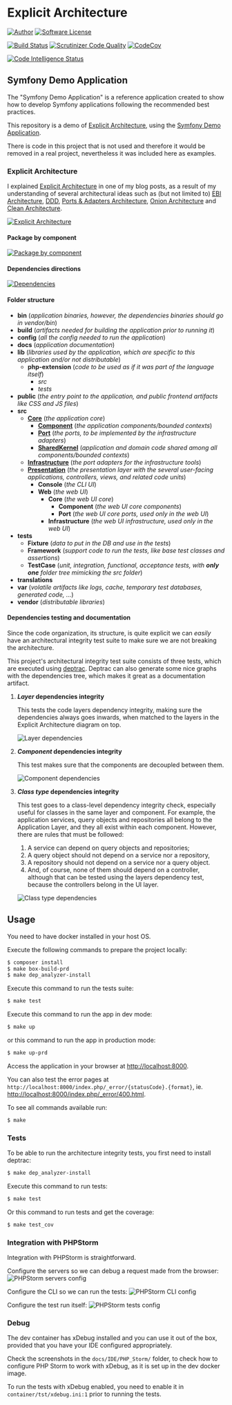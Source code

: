 # Explicit Architecture 

[![Author][Author]](https://www.herbertograca.com)
[![Software License][License]](LICENSE)

[![Build Status][Build]](https://scrutinizer-ci.com/g/hgraca/explicit-architecture-php/build-status/master)
[![Scrutinizer Code Quality][Score]](https://scrutinizer-ci.com/g/hgraca/explicit-architecture-php/?branch=master)
[![CodeCov][CodeCov]](https://codecov.io/gh/hgraca/explicit-architecture-php)

[![Code Intelligence Status][CodeInt]](https://scrutinizer-ci.com/code-intelligence)

## Symfony Demo Application

The "Symfony Demo Application" is a reference application created to show how
to develop Symfony applications following the recommended best practices.

This repository is a demo of [Explicit Architecture][1], using the [Symfony Demo Application][2].

There is code in this project that is not used and therefore it would be removed in a real project, nevertheless 
it was included here as examples.

### Explicit Architecture

I explained [Explicit Architecture][1] in one of my blog posts, as a result of my understanding of several architectural
 ideas such as (but not limited to) [EBI Architecture][11], [DDD][12], [Ports & Adapters Architecture][13], 
 [Onion Architecture][14] and [Clean Architecture][15].
 
[![Explicit Architecture](https://docs.google.com/drawings/d/e/2PACX-1vQ5ps72uaZcEJzwnJbPhzUfEeBbN6CJ04j7hl2i3K2HHatNcsoyG2tgX2vnrN5xxDKLp5Jm5bzzmZdv/pub?w=960&amp;h=657)][2]

#### Package by component

[![Package by component](https://docs.google.com/drawings/d/e/2PACX-1vQjEj4dKKUaQEUcNDq2UO58oIUu6pehqrE99q4gSRk0DY9KPIuhgG9Yg3qJGgW4ybrL5Ql8_Xo5z3yq/pub?w=960&h=720)][17]

#### Dependencies directions

[![Dependencies](https://docs.google.com/drawings/d/e/2PACX-1vQyv5xAx5hFJPhiK19AGl_2t256M0yKcDSliH8etojltE3tBlEnCndwfsUr1UsXvv5PKGVtrBHkQX3h/pub?w=913&amp;h=129)][16]

#### Folder structure

- **bin** (_application binaries, however, the dependencies binaries should go in vendor/bin_)
- **build** (_artifacts needed for building the application prior to running it_)
- **config** (_all the config needed to run the application_)
- **docs** (_application documentation_)
- **lib** (_libraries used by the application, which are specific to this application and/or not distributable_)
    - **php-extension**  (_code to be used as if it was part of the language itself_)
        - _src_
        - _tests_
- **public** (_the entry point to the application, and public frontend artifacts like CSS and JS files_)
- **src**
    - **[Core][10]** (_the application core_)
        - **[Component][5]** (_the application components/bounded contexts_)
        - **[Port][8]** (_the ports, to be implemented by the infrastructure adapters_)
        - **[SharedKernel][6]** (_application and domain code shared among all components/bounded contexts_)
    - **[Infrastructure][9]** (_the port adapters for the infrastructure tools_)
    - **[Presentation][7]** (_the presentation layer with the several user-facing applications, controllers, views, and related code units_)
        - **Console** (_the CLI UI_)
        - **Web** (_the web UI_)
            - **Core** (_the web UI core_)
                - **Component** (_the web UI core components_)
                - **Port** (_the web UI core ports, used only in the web UI_)
            - **Infrastructure** (_the web UI infrastructure, used only in the web UI_)
- **tests**
    - **Fixture** (_data to put in the DB and use in the tests_)
    - **Framework** (_support code to run the tests, like base test classes and assertions_)
    - **TestCase** (_unit, integration, functional, acceptance tests, with **only one** folder tree mimicking the src folder_)
- **translations**
- **var** (_volatile artifacts like logs, cache, temporary test databases, generated code, ..._)
- **vendor** (_distributable libraries_)

#### Dependencies testing and documentation

Since the code organization, its structure, is quite explicit we can _easily_ have an architectural integrity test 
suite to make sure we are not breaking the architecture.

This project's architectural integrity test suite consists of three tests, which are executed using [deptrac]. 
Deptrac can also generate some nice graphs with the dependencies tree, which makes it great as a documentation artifact.

1. **_Layer_ dependencies integrity**

    This tests the code layers dependency integrity, making sure the dependencies always goes inwards, 
    when matched to the layers in the Explicit Architecture diagram on top.
    
    ![Layer dependencies](docs/images/dependencies/deptrac_layers.png)

2. **_Component_ dependencies integrity**

    This test makes sure that the components are decoupled between them.
    
    ![Component dependencies](docs/images/dependencies/deptrac_components.png)

3. **_Class type_ dependencies integrity**

    This test goes to a class-level dependency integrity check, especially useful for classes in the same layer and component.
    For example, the application services, query objects and repositories all belong to the Application Layer, 
    and they all exist within each component. However, there are rules that must be followed:
    1. A service can depend on query objects and repositories;
    2. A query object should not depend on a service nor a repository, 
    3. A repository should not depend on a service nor a query object. 
    4. And, of course, none of them should depend on a controller, although that can be tested using the layers dependency
    test, because the controllers belong in the UI layer.
    
    ![Class type dependencies](docs/images/dependencies/deptrac_class.png)

## Usage

You need to have docker installed in your host OS. 

Execute the following commands to prepare the project locally:

```bash
$ composer install
$ make box-build-prd
$ make dep_analyzer-install
```

Execute this command to run the tests suite: 

```bash
$ make test
```

Execute this command to run the app in dev mode: 

```bash
$ make up
```

or this command to run the app in production mode: 

```bash
$ make up-prd
```

Access the application in your browser at <http://localhost:8000>.

You can also test the error pages at `http://localhost:8000/index.php/_error/{statusCode}.{format}`,
 ie. <http://localhost:8000/index.php/_error/400.html>.

To see all commands available run:

```bash
$ make
```

### Tests

To be able to run the architecture integrity tests, you first need to install deptrac:

```bash
$ make dep_analyzer-install
```

Execute this command to run tests:

```bash
$ make test
```

Or this command to run tests and get the coverage:

```bash
$ make test_cov
```

### Integration with PHPStorm

Integration with PHPStorm is straightforward.

Configure the servers so we can debug a request made from the browser:
![PHPStorm servers config](docs/IDE/PHPStorm/IDE_PHPSTORM_servers.png)

Configure the CLI so we can run the tests:
![PHPStorm CLI config](docs/IDE/PHPStorm/IDE_PHPSTORM_cli_interpreter.png)

Configure the test run itself:
![PHPStorm tests config](docs/IDE/PHPStorm/IDE_PHPSTORM_tests_run.png)

### Debug

The dev container has xDebug installed and you can use it out of the box, provided that you have your IDE configured
 appropriately.
 
Check the screenshots in the `docs/IDE/PHP_Storm/` folder, to check how to configure PHP Storm to work with xDebug, as
 it is set up in the dev docker image.
 
To run the tests with xDebug enabled, you need to enable it in `container/tst/xdebug.ini:1` prior to running the tests.

[1]: https://herbertograca.com/2017/11/16/explicit-architecture-01-ddd-hexagonal-onion-clean-cqrs-how-i-put-it-all-together/
[2]: https://docs.google.com/drawings/d/1E_hx5B4czRVFVhGJbrbPDlb_JFxJC8fYB86OMzZuAhg/edit?usp=sharing
[5]: http://ddd.fed.wiki.org/view/welcome-visitors/view/domain-driven-design/view/bounded-context
[6]: http://ddd.fed.wiki.org/view/welcome-visitors/view/domain-driven-design/view/shared-kernel
[7]: https://herbertograca.com/2017/11/16/explicit-architecture-01-ddd-hexagonal-onion-clean-cqrs-how-i-put-it-all-together/#primary-or-driving-adapters
[8]: https://herbertograca.com/2017/11/16/explicit-architecture-01-ddd-hexagonal-onion-clean-cqrs-how-i-put-it-all-together/#ports
[9]: https://herbertograca.com/2017/11/16/explicit-architecture-01-ddd-hexagonal-onion-clean-cqrs-how-i-put-it-all-together/#secondary-or-driving-adapters
[10]: https://herbertograca.com/2017/11/16/explicit-architecture-01-ddd-hexagonal-onion-clean-cqrs-how-i-put-it-all-together/#application-core-organisation
[11]: https://herbertograca.com/2017/08/24/ebi-architecture/
[12]: https://herbertograca.com/2017/09/07/domain-driven-design/
[13]: https://herbertograca.com/2017/09/14/ports-adapters-architecture/
[14]: https://herbertograca.com/2017/09/21/onion-architecture/
[15]: https://herbertograca.com/2017/09/28/clean-architecture-standing-on-the-shoulders-of-giants/
[16]: https://docs.google.com/drawings/d/1DGiP9qyBpRHPDPKRJoXdElw1DXwmJoR-88Qvtf6hBNA/edit?usp=sharing
[17]: https://docs.google.com/drawings/d/1QurViCcaZ4Eh1CgBvel9aK5RLBkw2TaOAnO-Lhu4pfw/edit?usp=sharing

[Author]: http://img.shields.io/badge/author-@hgraca-blue.svg?style=flat-square
[License]: https://img.shields.io/badge/license-MIT-blue.svg?style=flat-square

[Build]: https://scrutinizer-ci.com/g/hgraca/explicit-architecture-php/badges/build.png?b=master
[Score]: https://scrutinizer-ci.com/g/hgraca/explicit-architecture-php/badges/quality-score.png?b=master
[CodeCov]: https://codecov.io/gh/hgraca/explicit-architecture-php/branch/master/graph/badge.svg
[CodeInt]: https://scrutinizer-ci.com/g/hgraca/explicit-architecture-php/badges/code-intelligence.svg?b=master

[deptrac]: https://github.com/sensiolabs-de/deptrac
